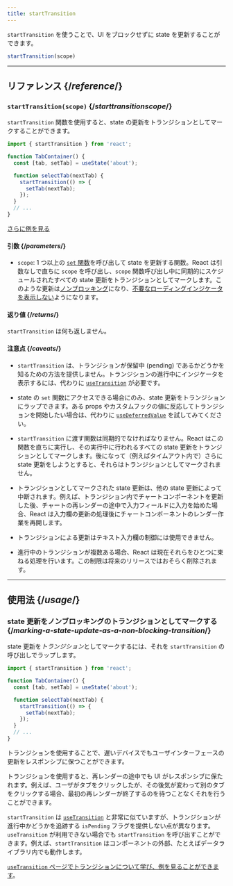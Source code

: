 ```yaml
---
title: startTransition
---
```


<Intro>

`startTransition` を使うことで、UI をブロックせずに state を更新することができます。

```js
startTransition(scope)
```

</Intro>

<InlineToc />

---

## リファレンス {/*reference*/}

### `startTransition(scope)` {/*starttransitionscope*/}

`startTransition` 関数を使用すると、state の更新をトランジションとしてマークすることができます。

```js {7,9}
import { startTransition } from 'react';

function TabContainer() {
  const [tab, setTab] = useState('about');

  function selectTab(nextTab) {
    startTransition(() => {
      setTab(nextTab);
    });
  }
  // ...
}
```

[さらに例を見る](#usage)

#### 引数 {/*parameters*/}

* `scope`: 1 つ以上の [`set` 関数](/reference/react/useState#setstate)を呼び出して state を更新する関数。React は引数なしで直ちに `scope` を呼び出し、`scope` 関数呼び出し中に同期的にスケジュールされたすべての state 更新をトランジションとしてマークします。このような更新は[ノンブロッキング](/reference/react/useTransition#marking-a-state-update-as-a-non-blocking-transition)になり、[不要なローディングインジケータを表示しない](/reference/react/useTransition#preventing-unwanted-loading-indicators)ようになります。

#### 返り値 {/*returns*/}

`startTransition` は何も返しません。

#### 注意点 {/*caveats*/}

* `startTransition` は、トランジションが保留中 (pending) であるかどうかを知るための方法を提供しません。トランジションの進行中にインジケータを表示するには、代わりに [`useTransition`](/reference/react/useTransition) が必要です。

* state の `set` 関数にアクセスできる場合にのみ、state 更新をトランジションにラップできます。ある props やカスタムフックの値に反応してトランジションを開始したい場合は、代わりに [`useDeferredValue`](/reference/react/useDeferredValue) を試してみてください。

* `startTransition` に渡す関数は同期的でなければなりません。React はこの関数を直ちに実行し、その実行中に行われるすべての state 更新をトランジションとしてマークします。後になって（例えばタイムアウト内で）さらに state 更新をしようとすると、それらはトランジションとしてマークされません。

* トランジションとしてマークされた state 更新は、他の state 更新によって中断されます。例えば、トランジション内でチャートコンポーネントを更新した後、チャートの再レンダーの途中で入力フィールドに入力を始めた場合、React は入力欄の更新の処理後にチャートコンポーネントのレンダー作業を再開します。

* トランジションによる更新はテキスト入力欄の制御には使用できません。

* 進行中のトランジションが複数ある場合、React は現在それらをひとつに束ねる処理を行います。この制限は将来のリリースではおそらく削除されます。

---

## 使用法 {/*usage*/}

### state 更新をノンブロッキングのトランジションとしてマークする {/*marking-a-state-update-as-a-non-blocking-transition*/}

state 更新を*トランジション*としてマークするには、それを `startTransition` の呼び出しでラップします。

```js {7,9}
import { startTransition } from 'react';

function TabContainer() {
  const [tab, setTab] = useState('about');

  function selectTab(nextTab) {
    startTransition(() => {
      setTab(nextTab);
    });
  }
  // ...
}
```

トランジションを使用することで、遅いデバイスでもユーザインターフェースの更新をレスポンシブに保つことができます。

トランジションを使用すると、再レンダーの途中でも UI がレスポンシブに保たれます。例えば、ユーザがタブをクリックしたが、その後気が変わって別のタブをクリックする場合、最初の再レンダーが終了するのを待つことなくそれを行うことができます。

<Note>

`startTransition` は [`useTransition`](/reference/react/useTransition) と非常に似ていますが、トランジションが進行中かどうかを追跡する `isPending` フラグを提供しない点が異なります。`useTransition` が利用できない場合でも `startTransition` を呼び出すことができます。例えば、`startTransition` はコンポーネントの外部、たとえばデータライブラリ内でも動作します。

[`useTransition` ページでトランジションについて学び、例を見ることができます](/reference/react/useTransition)。

</Note>
